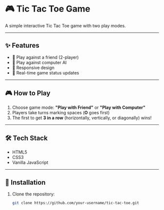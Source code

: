 # 🎮 Tic Tac Toe Game

A simple interactive Tic Tac Toe game with two play modes.

---

## ✨ Features
- 🔁 Play against a friend (2-player)
- 🤖 Play against computer AI
- 📱 Responsive design
- 📝 Real-time game status updates

---

## 🎮 How to Play
1. Choose game mode: **"Play with Friend"** or **"Play with Computer"**
2. Players take turns marking spaces (**O** goes first)
3. The first to get **3 in a row** (horizontally, vertically, or diagonally) wins!

---

## 🛠 Tech Stack
- HTML5
- CSS3
- Vanilla JavaScript

---

## 🚀 Installation

1. Clone the repository:
   ```bash
   git clone https://github.com/your-username/tic-tac-toe.git
